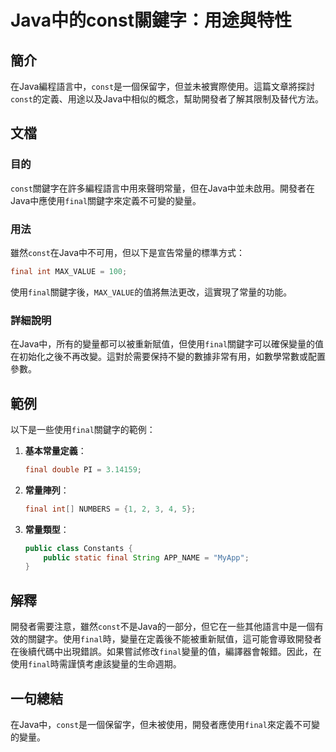 <!--
Meta Description: # Java中的const關鍵字：用途與特性 ## 簡介 在Java編程語言中，`const`是一個保留字，但並未被實際使用。這篇文章將探討`const`的定義、用途以及Java中相似的概念，幫助開發者了解其限制及替代方法。 ## 文檔 ### 目的 `const`關鍵字在許多編程語言中用來聲明常量...
Meta Keywords: final, const, java, 是一個保留字, int
-->

# Java中的const關鍵字：用途與特性

## 簡介
在Java編程語言中，`const`是一個保留字，但並未被實際使用。這篇文章將探討`const`的定義、用途以及Java中相似的概念，幫助開發者了解其限制及替代方法。

## 文檔
### 目的
`const`關鍵字在許多編程語言中用來聲明常量，但在Java中並未啟用。開發者在Java中應使用`final`關鍵字來定義不可變的變量。

### 用法
雖然`const`在Java中不可用，但以下是宣告常量的標準方式：
```java
final int MAX_VALUE = 100;
```
使用`final`關鍵字後，`MAX_VALUE`的值將無法更改，這實現了常量的功能。

### 詳細說明
在Java中，所有的變量都可以被重新賦值，但使用`final`關鍵字可以確保變量的值在初始化之後不再改變。這對於需要保持不變的數據非常有用，如數學常數或配置參數。

## 範例
以下是一些使用`final`關鍵字的範例：

1. **基本常量定義**：
    ```java
    final double PI = 3.14159;
    ```

2. **常量陣列**：
    ```java
    final int[] NUMBERS = {1, 2, 3, 4, 5};
    ```

3. **常量類型**：
    ```java
    public class Constants {
        public static final String APP_NAME = "MyApp";
    }
    ```

## 解釋
開發者需要注意，雖然`const`不是Java的一部分，但它在一些其他語言中是一個有效的關鍵字。使用`final`時，變量在定義後不能被重新賦值，這可能會導致開發者在後續代碼中出現錯誤。如果嘗試修改`final`變量的值，編譯器會報錯。因此，在使用`final`時需謹慎考慮該變量的生命週期。

## 一句總結
在Java中，`const`是一個保留字，但未被使用，開發者應使用`final`來定義不可變的變量。